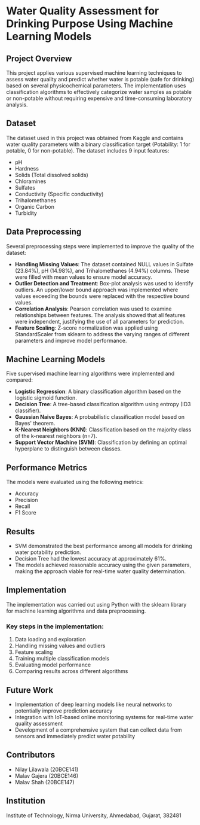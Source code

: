 # Water Quality Assessment for Drinking Purpose Using Machine Learning Models

## Project Overview
This project applies various supervised machine learning techniques to assess water quality and predict whether water is potable (safe for drinking) based on several physicochemical parameters. The implementation uses classification algorithms to effectively categorize water samples as potable or non-potable without requiring expensive and time-consuming laboratory analysis.

## Dataset
The dataset used in this project was obtained from Kaggle and contains water quality parameters with a binary classification target (Potability: 1 for potable, 0 for non-potable). The dataset includes 9 input features:

- pH
- Hardness
- Solids (Total dissolved solids)
- Chloramines
- Sulfates
- Conductivity (Specific conductivity)
- Trihalomethanes
- Organic Carbon
- Turbidity

## Data Preprocessing
Several preprocessing steps were implemented to improve the quality of the dataset:

- **Handling Missing Values**: The dataset contained NULL values in Sulfate (23.84%), pH (14.98%), and Trihalomethanes (4.94%) columns. These were filled with mean values to ensure model accuracy.
- **Outlier Detection and Treatment**: Box-plot analysis was used to identify outliers. An upper/lower bound approach was implemented where values exceeding the bounds were replaced with the respective bound values.
- **Correlation Analysis**: Pearson correlation was used to examine relationships between features. The analysis showed that all features were independent, justifying the use of all parameters for prediction.
- **Feature Scaling**: Z-score normalization was applied using StandardScaler from sklearn to address the varying ranges of different parameters and improve model performance.

## Machine Learning Models
Five supervised machine learning algorithms were implemented and compared:

- **Logistic Regression**: A binary classification algorithm based on the logistic sigmoid function.
- **Decision Tree**: A tree-based classification algorithm using entropy (ID3 classifier).
- **Gaussian Naive Bayes**: A probabilistic classification model based on Bayes' theorem.
- **K-Nearest Neighbors (KNN)**: Classification based on the majority class of the k-nearest neighbors (n=7).
- **Support Vector Machine (SVM)**: Classification by defining an optimal hyperplane to distinguish between classes.

## Performance Metrics
The models were evaluated using the following metrics:
- Accuracy
- Precision
- Recall
- F1 Score

## Results
- SVM demonstrated the best performance among all models for drinking water potability prediction.
- Decision Tree had the lowest accuracy at approximately 61%.
- The models achieved reasonable accuracy using the given parameters, making the approach viable for real-time water quality determination.

## Implementation
The implementation was carried out using Python with the sklearn library for machine learning algorithms and data preprocessing.

### Key steps in the implementation:
1. Data loading and exploration
2. Handling missing values and outliers
3. Feature scaling
4. Training multiple classification models
5. Evaluating model performance
6. Comparing results across different algorithms

## Future Work
- Implementation of deep learning models like neural networks to potentially improve prediction accuracy
- Integration with IoT-based online monitoring systems for real-time water quality assessment
- Development of a comprehensive system that can collect data from sensors and immediately predict water potability

## Contributors
- Nilay Lilawala (20BCE141)
- Malav Gajera (20BCE146)
- Malav Shah (20BCE147)

## Institution
Institute of Technology, Nirma University, Ahmedabad, Gujarat, 382481
